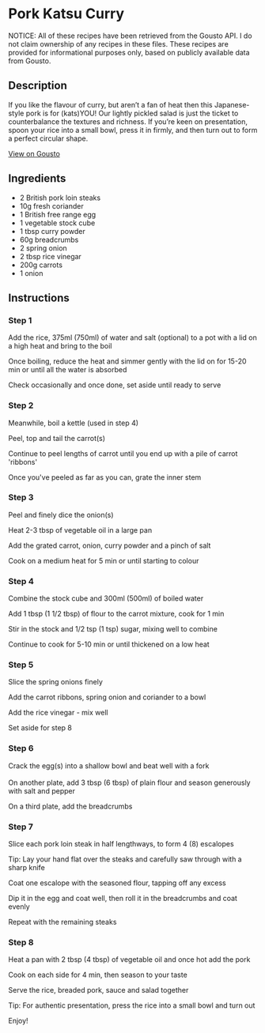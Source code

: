 # Pork Katsu Curry 

NOTICE: All of these recipes have been retrieved from the Gousto API. I do not claim ownership of any recipes in these files. These recipes are provided for informational purposes only, based on publicly available data from Gousto.

## Description

If you like the flavour of curry, but aren’t a fan of heat then this Japanese-style pork is for (kats)YOU! Our lightly pickled salad is just the ticket to counterbalance the textures and richness. If you’re keen on presentation, spoon your rice into a small bowl, press it in firmly, and then turn out to form a perfect circular shape.

[View on Gousto](https://www.gousto.co.uk/recipes/cookbook/pork-katsu-curry)

## Ingredients

- 2 British pork loin steaks
- 10g fresh coriander
- 1 British free range egg
- 1 vegetable stock cube
- 1 tbsp curry powder
- 60g breadcrumbs
- 2 spring onion 
- 2 tbsp rice vinegar
- 200g carrots
- 1 onion

## Instructions

### Step 1

Add the rice, 375ml <span class="text-danger">(750ml)</span> of water and salt (optional) to a pot with a lid on a high heat and bring to the boil


Once boiling, reduce the heat and simmer gently with the lid on for 15-20 min or until all the water is absorbed


Check occasionally and once done, set aside until ready to serve

### Step 2

Meanwhile, boil a kettle (used in step 4)


Peel, top and tail the carrot<span class="text-danger">(s)</span>


Continue to peel lengths of carrot until you end up with a pile of carrot 'ribbons'


Once you've peeled as far as you can, grate the inner stem

### Step 3

Peel and finely dice the onion<span class="text-danger">(s)</span>


Heat 2-3 tbsp of vegetable oil in a large pan


Add the grated carrot, onion, curry powder and a pinch of salt


Cook on a medium heat for 5 min or until starting to colour

### Step 4

Combine the stock cube and 300ml <span class="text-danger">(500ml)</span> of boiled water


Add 1 tbsp <span class="text-danger">(1 1/2 tbsp)</span> of flour to the carrot mixture, cook for 1 min


Stir in the stock and 1/2 tsp <span class="text-danger">(1 tsp)</span> sugar, mixing well to combine


Continue to cook for 5-10 min or until thickened on a low heat

### Step 5

Slice the spring onions finely 


Add the carrot ribbons, spring onion and coriander to a bowl


Add the rice vinegar - mix well


Set aside for step 8

### Step 6

Crack the egg<span class="text-danger">(s)</span> into a shallow bowl and beat well with a fork<br /><br />On another plate, add 3 tbsp <span class="text-danger">(6 tbsp)</span> of plain flour and season generously with salt and pepper


On a third plate, add the breadcrumbs

### Step 7

Slice each pork loin steak in half lengthways, to form 4 <span class="text-danger">(8)</span> escalopes


Tip: Lay your hand flat over the steaks and carefully saw through with a sharp knife


Coat one escalope with the seasoned flour, tapping off any excess


Dip it in the egg and coat well, then roll it in the breadcrumbs and coat evenly


Repeat with the remaining steaks

### Step 8

Heat a pan with 2 tbsp <span class="text-danger">(4 tbsp)</span> of vegetable oil and once hot add the pork


Cook on each side for 4 min, then season to your taste


Serve the rice, breaded pork, sauce and salad together


Tip: For authentic presentation, press the rice into a small bowl and turn out


Enjoy!


&nbsp;

